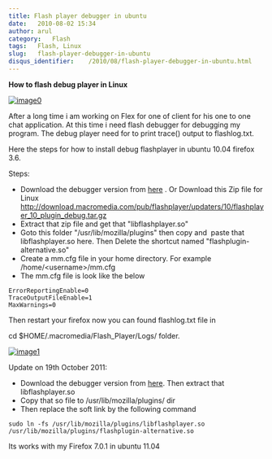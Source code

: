 ```yaml
---
title: Flash player debugger in ubuntu
date:   2010-08-02 15:34
author: arul
category:   Flash
tags:   Flash, Linux
slug:   flash-player-debugger-in-ubuntu
disqus_identifier:    /2010/08/flash-player-debugger-in-ubuntu.html
---
```


**How to flash debug player in Linux**

[![image0](http://4.bp.blogspot.com/_X5tq9y9xv2s/TFc1w8gf4JI/AAAAAAAAAfE/-ysWrI7BnTE/s320/Flashlog.png)](http://4.bp.blogspot.com/_X5tq9y9xv2s/TFc1w8gf4JI/AAAAAAAAAfE/-ysWrI7BnTE/s1600/Flashlog.png)

After a long time i am working on Flex for one of client for his one to
one chat application. At this time i need flash debugger for debugging
my program. The debug player need for to print trace() output to
flashlog.txt.

Here the steps for how to install debug flashplayer in ubuntu 10.04
firefox 3.6.

Steps:

-   Download the debugger version from
    [here](http://www.adobe.com/support/flashplayer/downloads.html) . Or
    Download this Zip file for Linux
    <http://download.macromedia.com/pub/flashplayer/updaters/10/flashplayer_10_plugin_debug.tar.gz>
-   Extract that zip file and get that \"libflashplayer.so\"
-   Goto this folder \"/usr/lib/mozilla/plugins\" then copy and  paste
    that libflashplayer.so here. Then Delete the shortcut named
    \"flashplugin-alternative.so\"
-   Create a mm.cfg file in your home directory. For example
    /home/\<username\>/mm.cfg
-   The mm.cfg file is look like the below

``` text
ErrorReportingEnable=0
TraceOutputFileEnable=1
MaxWarnings=0
```

Then restart your firefox now you can found flashlog.txt file in

cd \$HOME/.macromedia/Flash_Player/Logs/ folder.

[![image1](http://2.bp.blogspot.com/_X5tq9y9xv2s/TFc5mvVuXeI/AAAAAAAAAfM/K1ZLN2ivtdE/s320/Mozilla+plugin+folder.png)](http://2.bp.blogspot.com/_X5tq9y9xv2s/TFc5mvVuXeI/AAAAAAAAAfM/K1ZLN2ivtdE/s1600/Mozilla+plugin+folder.png)

Update on 19th October 2011:

-   Download the debugger version from
    [here](http://www.adobe.com/support/flashplayer/downloads.html).
    Then extract that libflashplayer.so
-   Copy that so file to /usr/lib/mozilla/plugins/ dir
-   Then replace the soft link by the following command

``` text
sudo ln -fs /usr/lib/mozilla/plugins/libflashplayer.so /usr/lib/mozilla/plugins/flashplugin-alternative.so
```

Its works with my Firefox 7.0.1 in ubuntu 11.04
